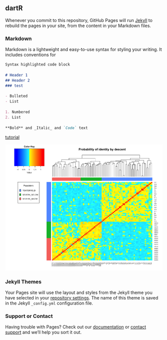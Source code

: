 ## dartR

Whenever you commit to this repository, GitHub Pages will run [Jekyll](https://jekyllrb.com/) to rebuild the pages in your site, from the content in your Markdown files.

### Markdown

Markdown is a lightweight and easy-to-use syntax for styling your writing. It includes conventions for

```markdown
Syntax highlighted code block

# Header 1
## Header 2
### test

- Bulleted
- List

1. Numbered
2. List

**Bold** and _Italic_ and `Code` text


```
[tutorial](https://github.com/green-striped-gecko/dartR/blob/master/webpage/RStudio_Refresher.pdf)

![grm](https://github.com/green-striped-gecko/dartR/blob/master/webpage/GRM.png)

### Jekyll Themes

Your Pages site will use the layout and styles from the Jekyll theme you have selected in your [repository settings](https://github.com/green-striped-gecko/dartR/settings/pages). The name of this theme is saved in the Jekyll `_config.yml` configuration file.

### Support or Contact

Having trouble with Pages? Check out our [documentation](https://docs.github.com/categories/github-pages-basics/) or [contact support](https://support.github.com/contact) and we’ll help you sort it out.
